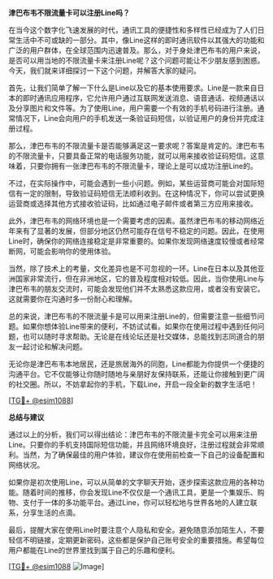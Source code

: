 **津巴布韦不限流量卡可以注册Line吗？**

在当今这个数字化飞速发展的时代，通讯工具的便捷性和多样性已经成为了人们日常生活中不可或缺的一部分。其中，像Line这样的即时通讯软件以其强大的功能和广泛的用户群体，在全球范围内迅速普及。那么，对于身处津巴布韦的用户来说，是否可以用当地的不限流量卡来注册Line呢？这个问题可能让不少朋友感到困惑。今天，我们就来详细探讨一下这个问题，并解答大家的疑问。

首先，让我们简单了解一下什么是Line以及它的基本使用要求。Line是一款来自日本的即时通讯应用程序，它允许用户通过互联网发送消息、语音通话、视频通话以及分享图片和文件等。为了使用Line，用户需要一个有效的手机号码进行注册。通常情况下，Line会向用户的手机发送一条验证码短信，以验证用户的身份并完成注册过程。

那么，津巴布韦的不限流量卡是否能够满足这一要求呢？答案是肯定的。津巴布韦的不限流量卡，只要具备正常的电话服务功能，就可以用来接收验证码短信。这意味着，只要你拥有一张津巴布韦的不限流量卡，理论上是可以成功注册Line的。

不过，在实际操作中，可能会遇到一些小问题。例如，某些运营商可能会对国际短信有一定的限制，导致验证码短信无法顺利收到。在这种情况下，你可以尝试更换运营商或选择其他方式接收验证码，比如通过电子邮件或者第三方应用来接收。

此外，津巴布韦的网络环境也是一个需要考虑的因素。虽然津巴布韦的移动网络近年来有了显著的发展，但部分地区仍然可能存在信号不稳定的问题。因此，在使用Line时，确保你的网络连接稳定是非常重要的。如果你发现网络速度较慢或者经常断网，可能会影响你的使用体验。

当然，除了技术上的考量，文化差异也是不可忽视的一环。Line在日本以及其他亚洲国家非常流行，但在非洲地区，它的普及程度相对较低。因此，当你使用Line与津巴布韦的朋友交流时，可能会发现他们并不太熟悉这款应用，或者没有安装它。这就需要你在沟通时多一份耐心和理解。

总的来说，津巴布韦的不限流量卡是可以用来注册Line的，但需要注意一些细节问题。如果你想体验Line带来的便利，不妨试试看。如果你在使用过程中遇到任何问题，也可以随时寻求帮助。无论是在线论坛还是社交媒体，总能找到志同道合的朋友一起讨论和解决问题。

无论你是津巴布韦本地居民，还是旅居海外的同胞，Line都能为你提供一个便捷的沟通平台。它不仅能够让你随时随地与亲朋好友保持联系，还能让你接触到更广阔的社交圈。所以，不妨拿起你的手机，下载Line，开启一段全新的数字生活吧！

[[TG💪+ @esim1088](https://t.me/s/esim1088)]

**总结与建议**

通过以上的分析，我们可以得出结论：津巴布韦的不限流量卡完全可以用来注册Line。只要你的手机支持国际短信功能，并且网络环境良好，注册过程就会非常顺利。当然，为了确保最佳的用户体验，建议你在使用前检查一下自己的设备配置和网络状况。

如果你是初次使用Line，可以从简单的文字聊天开始，逐步探索这款应用的各种功能。随着时间的推移，你会发现Line不仅仅是一个通讯工具，更是一个集娱乐、购物、支付于一体的多功能平台。通过Line，你可以轻松地与世界各地的人建立联系，分享生活的点滴。

最后，提醒大家在使用Line时要注意个人隐私和安全。避免随意添加陌生人，不要轻信不明链接，定期更新密码，这些都是保护自己账号安全的重要措施。希望每位用户都能在Line的世界里找到属于自己的乐趣和便利。

[[TG💪+ @esim1088](https://t.me/s/esim1088) ![Image](https://i.postimg.cc/4NQfJmqS/Snipaste-2025-05-13-00-14-12.png)]